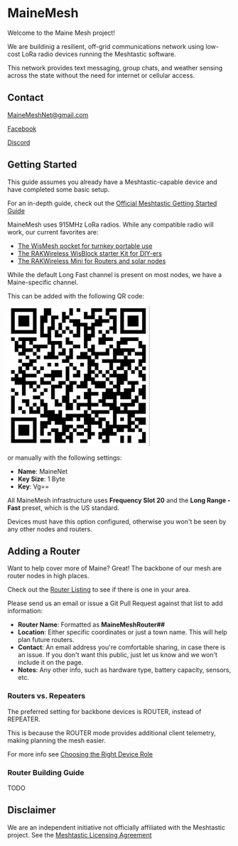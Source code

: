 # MaineMesh
Welcome to the Maine Mesh project! 

We are buildinig a resilient, off-grid communications network using low-cost LoRa radio devices running the Meshtastic software.

This network provides text messaging, group chats, and weather sensing across the state without the need for internet or cellular access.

## Contact
[MaineMeshNet@gmail.com](mailto:MaineMeshNet@gmail.com)

[Facebook](https://www.facebook.com/groups/570190336078767)

[Discord](https://discord.gg/Dh75aSAn)

## Getting Started
This guide assumes you already have a Meshtastic-capable device and have completed some basic setup.

For an in-depth guide, check out the [Official Meshtastic Getting Started Guide](https://meshtastic.org/docs/getting-started/)

MaineMesh uses 915MHz LoRa radios. While any compatible radio will work, our current favorites are:
- [The WisMesh pocket for turnkey portable use](https://store.rokland.com/collections/kits/products/wismesh-pocket)
- [The RAKWireless WisBlock starter Kit for DIY-ers](https://store.rokland.com/collections/kits/products/rak-wireless-wisblock-meshtastic-starter-kit)
- [The RAKWireless Mini for Routers and solar nodes](https://store.rokland.com/products/rakwireless-mini-meshtastic-starter-kit-us915-rak19003-4631-sku-115093?variant=42139276247123)

While the default Long Fast channel is present on most nodes, we have a Maine-specific channel. 

This can be added with the following QR code:

![QR Code for MaineMesh MaineNet channel](/channels/mainenet.jpg)


or manually with the following settings:
- **Name**: MaineNet
- **Key Size**: 1 Byte
- **Key**: Vg==


All MaineMesh infrastructure uses **Frequency Slot 20** and the **Long Range - Fast** preset, which is the US standard. 

Devices must have this option configured, otherwise you won't be seen by any other nodes and routers.

## Adding a Router
Want to help cover more of Maine? Great! The backbone of our mesh are router nodes in high places.

Check out the [Router Listing](/router/router_list.md) to see if there is one in your area.

Please send us an email or issue a Git Pull Request against that list to add information:
- **Router Name**: Formatted as **MaineMeshRouter##**
- **Location**: Either specific coordinates or just a town name. This will help plan future routers.
- **Contact**: An email address you're comfortable sharing, in case there is an issue. If you don't want this public, just let us know and we won't include it on the page.
- **Notes**: Any other info, such as hardware type, battery capacity, sensors, etc.

### Routers vs. Repeaters
The preferred setting for backbone devices is ROUTER, instead of REPEATER. 

This is because the ROUTER mode provides additional client telemetry, making planning the mesh easier.

For more info see [Choosing the Right Device Role](https://meshtastic.org/blog/choosing-the-right-device-role/)

### Router Building Guide
TODO

## Disclaimer
We are an independent initiative not officially affiliated with the Meshtastic project.
See the [Meshtastic Licensing Agreement](https://meshtastic.org/docs/legal/licensing-and-trademark/)
